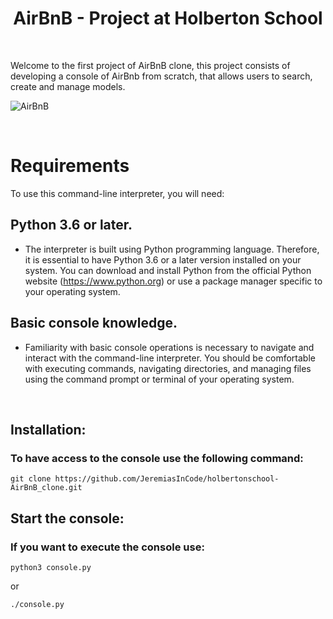 <h1 align="center">AirBnB - Project at Holberton School</h1>
<br>

Welcome to the first project of AirBnB clone, this project consists of developing a console of AirBnb from scratch, that allows users to search, create and manage models.

![AirBnB](https://github.com/JeremiasInCode/holbertonschool-AirBnB_clone/assets/80486569/dce407ed-aafa-4741-8019-bdb02936665b)

<br>

# Requirements

To use this command-line interpreter, you will need:

## Python 3.6 or later.
- The interpreter is built using Python programming language. Therefore, it is essential to have Python 3.6 or a later version installed on your system. You can download and install Python from the official Python website (https://www.python.org) or use a package manager specific to your operating system.
  
## Basic console knowledge.
- Familiarity with basic console operations is necessary to navigate and interact with the command-line interpreter. You should be comfortable with executing commands, navigating directories, and managing files using the command prompt or terminal of your operating system.

<br>

<h2> Installation: </h2>
<h3> To have access to the console use the following command: </h3>

```
git clone https://github.com/JeremiasInCode/holbertonschool-AirBnB_clone.git
```

<h2> Start the console: </h2>
<h3>If you want to execute the console use:</h3>

```
python3 console.py
```
or

```
./console.py
```
